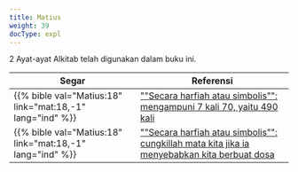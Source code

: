 ```yaml
---
title: Matius
weight: 39
docType: expl
---
```


2 Ayat-ayat Alkitab telah digunakan dalam buku ini.

| Segar | Referensi |
|-------|-----------|
| {{% bible val="Matius:18" link="mat:18,-1" lang="ind" %}} | [""Secara harfiah atau simbolis"": mengampuni 7 kali 70, yaitu 490 kali](/quick/background/literature/_index#None) |
| {{% bible val="Matius:18" link="mat:18,-1" lang="ind" %}} | [""Secara harfiah atau simbolis"": cungkillah mata kita jika ia menyebabkan kita berbuat dosa](/quick/background/literature/_index#None) |
